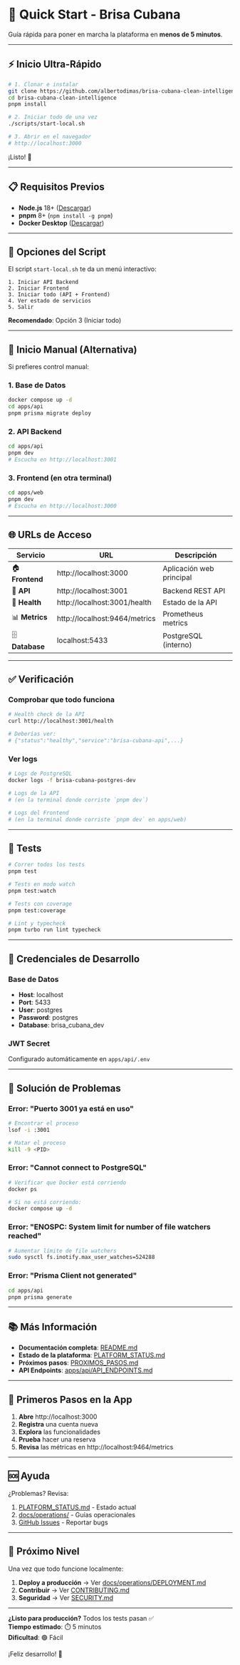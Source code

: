 # 🚀 Quick Start - Brisa Cubana

Guía rápida para poner en marcha la plataforma en **menos de 5 minutos**.

---

## ⚡ Inicio Ultra-Rápido

```bash
# 1. Clonar e instalar
git clone https://github.com/albertodimas/brisa-cubana-clean-intelligence.git
cd brisa-cubana-clean-intelligence
pnpm install

# 2. Iniciar todo de una vez
./scripts/start-local.sh

# 3. Abrir en el navegador
# http://localhost:3000
```

¡Listo! 🎉

---

## 📋 Requisitos Previos

- **Node.js** 18+ ([Descargar](https://nodejs.org/))
- **pnpm** 8+ (`npm install -g pnpm`)
- **Docker Desktop** ([Descargar](https://www.docker.com/products/docker-desktop/))

---

## 🎯 Opciones del Script

El script `start-local.sh` te da un menú interactivo:

```
1. Iniciar API Backend
2. Iniciar Frontend
3. Iniciar todo (API + Frontend)
4. Ver estado de servicios
5. Salir
```

**Recomendado**: Opción 3 (Iniciar todo)

---

## 🔧 Inicio Manual (Alternativa)

Si prefieres control manual:

### 1. Base de Datos

```bash
docker compose up -d
cd apps/api
pnpm prisma migrate deploy
```

### 2. API Backend

```bash
cd apps/api
pnpm dev
# Escucha en http://localhost:3001
```

### 3. Frontend (en otra terminal)

```bash
cd apps/web
pnpm dev
# Escucha en http://localhost:3000
```

---

## 🌐 URLs de Acceso

| Servicio        | URL                           | Descripción              |
| --------------- | ----------------------------- | ------------------------ |
| 🏠 **Frontend** | http://localhost:3000         | Aplicación web principal |
| 📡 **API**      | http://localhost:3001         | Backend REST API         |
| 💚 **Health**   | http://localhost:3001/health  | Estado de la API         |
| 📊 **Metrics**  | http://localhost:9464/metrics | Prometheus metrics       |
| 🗄️ **Database** | localhost:5433                | PostgreSQL (interno)     |

---

## ✅ Verificación

### Comprobar que todo funciona

```bash
# Health check de la API
curl http://localhost:3001/health

# Deberías ver:
# {"status":"healthy","service":"brisa-cubana-api",...}
```

### Ver logs

```bash
# Logs de PostgreSQL
docker logs -f brisa-cubana-postgres-dev

# Logs de la API
# (en la terminal donde corriste `pnpm dev`)

# Logs del Frontend
# (en la terminal donde corriste `pnpm dev` en apps/web)
```

---

## 🧪 Tests

```bash
# Correr todos los tests
pnpm test

# Tests en modo watch
pnpm test:watch

# Tests con coverage
pnpm test:coverage

# Lint y typecheck
pnpm turbo run lint typecheck
```

---

## 🔑 Credenciales de Desarrollo

### Base de Datos

- **Host**: localhost
- **Port**: 5433
- **User**: postgres
- **Password**: postgres
- **Database**: brisa_cubana_dev

### JWT Secret

Configurado automáticamente en `apps/api/.env`

---

## 🐛 Solución de Problemas

### Error: "Puerto 3001 ya está en uso"

```bash
# Encontrar el proceso
lsof -i :3001

# Matar el proceso
kill -9 <PID>
```

### Error: "Cannot connect to PostgreSQL"

```bash
# Verificar que Docker está corriendo
docker ps

# Si no está corriendo:
docker compose up -d
```

### Error: "ENOSPC: System limit for number of file watchers reached"

```bash
# Aumentar límite de file watchers
sudo sysctl fs.inotify.max_user_watches=524288
```

### Error: "Prisma Client not generated"

```bash
cd apps/api
pnpm prisma generate
```

---

## 📚 Más Información

- **Documentación completa**: [README.md](./README.md)
- **Estado de la plataforma**: [PLATFORM_STATUS.md](./PLATFORM_STATUS.md)
- **Próximos pasos**: [PROXIMOS_PASOS.md](./PROXIMOS_PASOS.md)
- **API Endpoints**: [apps/api/API_ENDPOINTS.md](./apps/api/API_ENDPOINTS.md)

---

## 🎨 Primeros Pasos en la App

1. **Abre** http://localhost:3000
2. **Registra** una cuenta nueva
3. **Explora** las funcionalidades
4. **Prueba** hacer una reserva
5. **Revisa** las métricas en http://localhost:9464/metrics

---

## 🆘 Ayuda

¿Problemas? Revisa:

1. [PLATFORM_STATUS.md](./PLATFORM_STATUS.md) - Estado actual
2. [docs/operations/](./docs/operations/) - Guías operacionales
3. [GitHub Issues](https://github.com/albertodimas/brisa-cubana-clean-intelligence/issues) - Reportar bugs

---

## 🚀 Próximo Nivel

Una vez que todo funcione localmente:

1. **Deploy a producción** → Ver [docs/operations/DEPLOYMENT.md](./docs/operations/DEPLOYMENT.md)
2. **Contribuir** → Ver [CONTRIBUTING.md](./CONTRIBUTING.md)
3. **Seguridad** → Ver [SECURITY.md](./SECURITY.md)

---

**¿Listo para producción?** Todos los tests pasan ✅  
**Tiempo estimado**: ⏱️ 5 minutos  
**Dificultad**: 🟢 Fácil

¡Feliz desarrollo! 🎉
